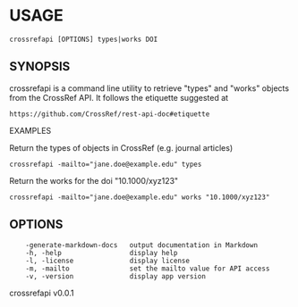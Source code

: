 
# USAGE

	crossrefapi [OPTIONS] types|works DOI

## SYNOPSIS


crossrefapi is a command line utility to retrieve "types" and "works" objects
from the CrossRef API. It follows the etiquette suggested at
	
	https://github.com/CrossRef/rest-api-doc#etiquette

EXAMPLES

Return the types of objects in CrossRef (e.g. journal articles)

	crossrefapi -mailto="jane.doe@example.edu" types

Return the works for the doi "10.1000/xyz123"

	crossrefapi -mailto="jane.doe@example.edu" works "10.1000/xyz123"



## OPTIONS

```
    -generate-markdown-docs   output documentation in Markdown
    -h, -help                 display help
    -l, -license              display license
    -m, -mailto               set the mailto value for API access
    -v, -version              display app version
```


crossrefapi v0.0.1
